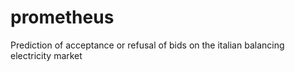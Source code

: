 # prometheus
Prediction of acceptance or refusal of bids on the italian balancing electricity market
